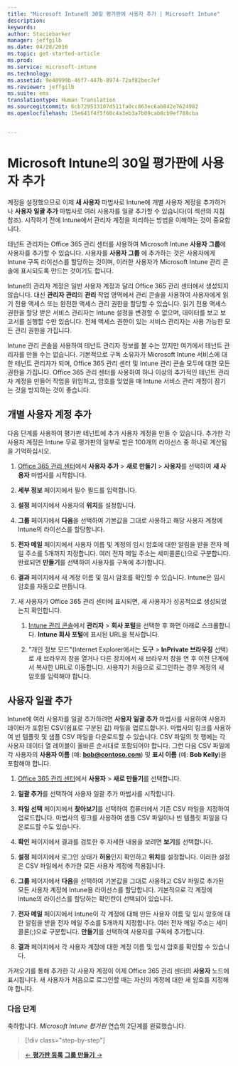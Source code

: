 ```yaml
---
title: "Microsoft Intune의 30일 평가판에 사용자 추가 | Microsoft Intune"
description: 
keywords: 
author: Staciebarker
manager: jeffgilb
ms.date: 04/28/2016
ms.topic: get-started-article
ms.prod: 
ms.service: microsoft-intune
ms.technology: 
ms.assetid: 9e40999b-46f7-447b-8974-72af82bec7ef
ms.reviewer: jeffgilb
ms.suite: ems
translationtype: Human Translation
ms.sourcegitcommit: 6cb729533107d511fa0cc863ec6ab842e7624982
ms.openlocfilehash: 15e641f4f5f60c4a3eb3a7b09cab8cb9ef788cba


---
```


# Microsoft Intune의 30일 평가판에 사용자 추가
계정을 설정했으므로 이제 **새 사용자** 마법사로 Intune에 개별 사용자 계정을 추가하거나 **사용자 일괄 추가** 마법사로 여러 사용자를 일괄 추가할 수 있습니다(이 섹션의 지침 참조).  시작하기 전에 Intune에서 관리자 계정을 처리하는 방법을 이해하는 것이 중요합니다.

테넌트 관리자는 Office 365 관리 센터를 사용하여 Microsoft Intune **사용자 그룹**에 사용자를 추가할 수 있습니다. 사용자를 **사용자 그룹** 에 추가하는 것은 사용자에게 Intune 구독 라이선스를 할당하는 것이며, 이러한 사용자가 Microsoft Intune 관리 콘솔에 표시되도록 만드는 것이기도 합니다.

Intune의 관리자 계정은 일반 사용자 계정과 달리 Office 365 관리 센터에서 생성되지 않습니다. 대신 **관리자 관리**의 **관리** 작업 영역에서 관리 콘솔을 사용하여 사용자에게 읽기 전용 액세스 또는 완전한 액세스 관리 권한을 할당할 수 있습니다. 읽기 전용 액세스 권한을 할당 받은 서비스 관리자는 Intune 설정을 변경할 수 없으며, 데이터를 보고 보고서를 실행할 수만 있습니다. 전체 액세스 권한이 있는 서비스 관리자는 사용 가능한 모든 관리 권한을 가집니다.

Intune 관리 콘솔을 사용하여 테넌트 관리자 정보를 볼 수는 있지만 여기에서 테넌트 관리자를 만들 수는 없습니다. 기본적으로 구독 소유자가 Microsoft Intune 서비스에 대한 테넌트 관리자가 되며, Office 365 관리 센터 및 Intune 관리 콘솔 모두에 대한 모든 권한을 가집니다. Office 365 관리 센터를 사용하여 하나 이상의 추가적인 테넌트 관리자 계정을 만들어 작업을 위임하고, 암호를 잊었을 때 Intune 서비스 관리 계정이 잠기는 것을 방지하는 것이 좋습니다.

## 개별 사용자 계정 추가
다음 단계를 사용하여 평가판 테넌트에 추가 사용자 계정을 만들 수 있습니다. 추가한 각 사용자 계정은 Intune 무료 평가판의 일부로 받은 100개의 라이선스 중 하나로 계산됨을 기억하십시오.

1.  [Office 365 관리 센터](http://go.microsoft.com/fwlink/?LinkID=787455)에서 **사용자 추가** &gt; **새로 만들기** &gt; **사용자**를 선택하여 **새 사용자** 마법사를 시작합니다.

2.  **세부 정보** 페이지에서 필수 필드를 입력합니다.

3.  **설정** 페이지에서 사용자의 **위치**를 설정합니다.

4.  **그룹** 페이지에서 **다음**을 선택하여 기본값을 그대로 사용하고 해당 사용자 계정에 Intune의 라이선스를 할당합니다.

5.  **전자 메일** 페이지에서 사용자 이름 및 계정의 임시 암호에 대한 알림을 받을 전자 메일 주소를 5개까지 지정합니다. 여러 전자 메일 주소는 세미콜론(;)으로 구분합니다. 완료되면 **만들기**를 선택하여 사용자를 구독에 추가합니다.

6.  **결과** 페이지에서 새 계정 이름 및 임시 암호를 확인할 수 있습니다. Intune은 임시 암호를 자동으로 만듭니다.

7.  새 사용자가 Office 365 관리 센터에 표시되면, 새 사용자가 성공적으로 생성되었는지 확인합니다.

    1.  [Intune 관리 콘솔](https://manage.microsoft.com/)에서 **관리자** &gt; **회사 포털**을 선택한 후 화면 아래로 스크롤합니다. **Intune 회사 포털**에 표시된 URL을 복사합니다.

    2.  "개인 정보 모드"(Internet Explorer에서는 **도구** &gt; **InPrivate 브라우징** 선택)로 새 브라우저 창을 열거나 다른 장치에서 새 브라우저 창을 연 후 이전 단계에서 복사한 URL로 이동합니다. 사용자가 처음으로 로그인하는 경우 계정의 새 암호를 입력해야 합니다.

## 사용자 일괄 추가
Intune에 여러 사용자를 일괄 추가하려면 **사용자 일괄 추가** 마법사를 사용하여 사용자 데이터가 포함된 CSV(쉼표로 구분된 값) 파일을 업로드합니다. 마법사의 링크를 사용하여 빈 템플릿 및 샘플 CSV 파일을 다운로드할 수 있습니다. CSV 파일의 첫 행에는 각 사용자 데이터 열 레이블이 올바른 순서대로 포함되어야 합니다. 그런 다음 CSV 파일에 각 사용자의 **사용자 이름** (예: **bob@contoso.com**) 및 **표시 이름** (예: **Bob Kelly**)을 포함해야 합니다.

1.  [Office 365 관리 센터](http://go.microsoft.com/fwlink/?LinkID=787455)에서 **사용자** &gt; **새로 만들기**를 선택합니다.

2.  **일괄 추가**를 선택하여 사용자 일괄 추가 마법사를 시작합니다.

3.  **파일 선택** 페이지에서 **찾아보기**를 선택하여 컴퓨터에서 기존 CSV 파일을 지정하여 업로드합니다. 마법사의 링크를 사용하여 샘플 CSV 파일이나 빈 템플릿 파일을 다운로드할 수도 있습니다.

4.  **확인** 페이지에서 결과를 검토한 후 자세한 내용을 보려면 **보기**를 선택합니다.

5.  **설정** 페이지에서 로그인 상태가 **허용**인지 확인하고 **위치**를 설정합니다. 이러한 설정은 CSV 파일에서 추가한 모든 사용자 계정에 적용됩니다.

6.  **그룹** 페이지에서 **다음**을 선택하여 기본값을 그대로 사용하고 CSV 파일로 추가된 모든 사용자 계정에 Intune용 라이선스를 할당합니다. 기본적으로 각 계정에 Intune의 라이선스를 할당하는 확인란이 선택되어 있습니다.

7.  **전자 메일** 페이지에서 Intune이 각 계정에 대해 만든 사용자 이름 및 임시 암호에 대한 알림을 받을 전자 메일 주소를 5개까지 지정합니다. 여러 전자 메일 주소는 세미콜론(;)으로 구분합니다. **만들기**를 선택하여 사용자를 구독에 추가합니다.

8.  **결과** 페이지에서 각 사용자 계정에 대한 계정 이름 및 임시 암호를 확인할 수 있습니다.

가져오기를 통해 추가한 각 사용자 계정이 이제 Office 365 관리 센터의 **사용자** 노드에 표시됩니다. 새 사용자가 처음으로 로그인할 때는 자신의 계정에 대한 새 암호를 지정해야 합니다.

### 다음 단계
축하합니다. *Microsoft Intune 평가판* 연습의 2단계를 완료했습니다.

>[!div class="step-by-step"]

>[&larr; **평가판 등록**](.\get-started-with-a-30-day-trial-of-microsoft-intune-step-1.md)     [**그룹 만들기** &rarr;](.\get-started-with-a-30-day-trial-of-microsoft-intune-step-3.md)  



<!--HONumber=Jun16_HO4-->


